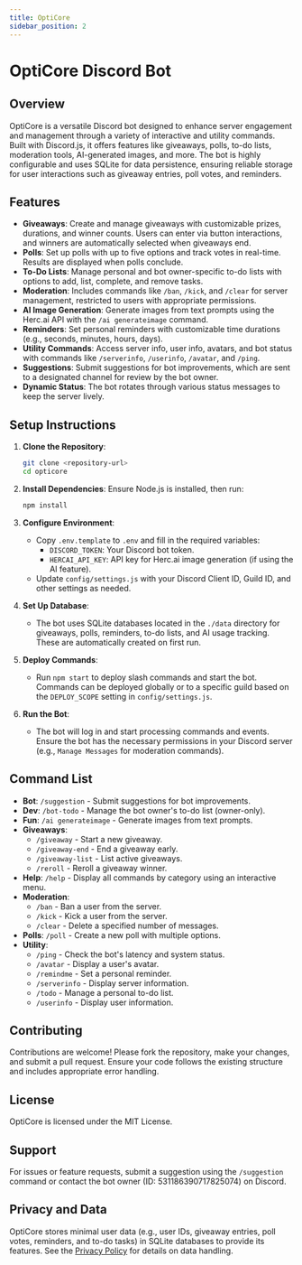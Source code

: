 ```yaml
---
title: OptiCore
sidebar_position: 2
---
```

# OptiCore Discord Bot

## Overview
OptiCore is a versatile Discord bot designed to enhance server engagement and management through a variety of interactive and utility commands. Built with Discord.js, it offers features like giveaways, polls, to-do lists, moderation tools, AI-generated images, and more. The bot is highly configurable and uses SQLite for data persistence, ensuring reliable storage for user interactions such as giveaway entries, poll votes, and reminders.

## Features
- **Giveaways**: Create and manage giveaways with customizable prizes, durations, and winner counts. Users can enter via button interactions, and winners are automatically selected when giveaways end.
- **Polls**: Set up polls with up to five options and track votes in real-time. Results are displayed when polls conclude.
- **To-Do Lists**: Manage personal and bot owner-specific to-do lists with options to add, list, complete, and remove tasks.
- **Moderation**: Includes commands like `/ban`, `/kick`, and `/clear` for server management, restricted to users with appropriate permissions.
- **AI Image Generation**: Generate images from text prompts using the Herc.ai API with the `/ai generateimage` command.
- **Reminders**: Set personal reminders with customizable time durations (e.g., seconds, minutes, hours, days).
- **Utility Commands**: Access server info, user info, avatars, and bot status with commands like `/serverinfo`, `/userinfo`, `/avatar`, and `/ping`.
- **Suggestions**: Submit suggestions for bot improvements, which are sent to a designated channel for review by the bot owner.
- **Dynamic Status**: The bot rotates through various status messages to keep the server lively.

## Setup Instructions
1. **Clone the Repository**:
   ```bash
   git clone <repository-url>
   cd opticore
   ```

2. **Install Dependencies**:
   Ensure Node.js is installed, then run:
   ```bash
   npm install
   ```

3. **Configure Environment**:
   - Copy `.env.template` to `.env` and fill in the required variables:
     - `DISCORD_TOKEN`: Your Discord bot token.
     - `HERCAI_API_KEY`: API key for Herc.ai image generation (if using the AI feature).
   - Update `config/settings.js` with your Discord Client ID, Guild ID, and other settings as needed.

4. **Set Up Database**:
   - The bot uses SQLite databases located in the `./data` directory for giveaways, polls, reminders, to-do lists, and AI usage tracking. These are automatically created on first run.

5. **Deploy Commands**:
   - Run `npm start` to deploy slash commands and start the bot. Commands can be deployed globally or to a specific guild based on the `DEPLOY_SCOPE` setting in `config/settings.js`.

6. **Run the Bot**:
   - The bot will log in and start processing commands and events. Ensure the bot has the necessary permissions in your Discord server (e.g., `Manage Messages` for moderation commands).

## Command List
- **Bot**: `/suggestion` - Submit suggestions for bot improvements.
- **Dev**: `/bot-todo` - Manage the bot owner's to-do list (owner-only).
- **Fun**: `/ai generateimage` - Generate images from text prompts.
- **Giveaways**:
  - `/giveaway` - Start a new giveaway.
  - `/giveaway-end` - End a giveaway early.
  - `/giveaway-list` - List active giveaways.
  - `/reroll` - Reroll a giveaway winner.
- **Help**: `/help` - Display all commands by category using an interactive menu.
- **Moderation**:
  - `/ban` - Ban a user from the server.
  - `/kick` - Kick a user from the server.
  - `/clear` - Delete a specified number of messages.
- **Polls**: `/poll` - Create a new poll with multiple options.
- **Utility**:
  - `/ping` - Check the bot's latency and system status.
  - `/avatar` - Display a user's avatar.
  - `/remindme` - Set a personal reminder.
  - `/serverinfo` - Display server information.
  - `/todo` - Manage a personal to-do list.
  - `/userinfo` - Display user information.

## Contributing
Contributions are welcome! Please fork the repository, make your changes, and submit a pull request. Ensure your code follows the existing structure and includes appropriate error handling.

## License
OptiCore is licensed under the MIT License.

## Support
For issues or feature requests, submit a suggestion using the `/suggestion` command or contact the bot owner (ID: 531186390717825074) on Discord.

## Privacy and Data
OptiCore stores minimal user data (e.g., user IDs, giveaway entries, poll votes, reminders, and to-do tasks) in SQLite databases to provide its features. See the [Privacy Policy](PrivacyPolicy) for details on data handling.